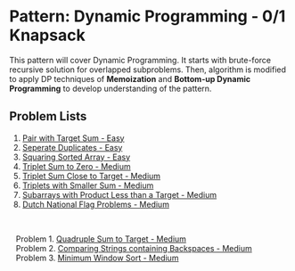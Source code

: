 # Pattern: Dynamic Programming - 0/1 Knapsack

This pattern will cover Dynamic Programming. It starts with brute-force recursive solution for overlapped subproblems. Then, algorithm is modified to apply DP techniques of **Memoization** and **Bottom-up Dynamic Programming** to develop understanding of the pattern.

## Problem Lists
1. [Pair with Target Sum - Easy](https://github.com/jecjung520/Algorithm/tree/main/Two%20Pointers/1.%20Pair%20with%20Target%20Sum%20-%20Easy)
2. [Seperate Duplicates - Easy](https://github.com/jecjung520/Algorithm/tree/main/Two%20Pointers/2.%20Seperate%20Duplicates%20-%20Easy)
3. [Squaring Sorted Array - Easy](https://github.com/jecjung520/Algorithm/tree/main/Two%20Pointers/3.%20Squaring%20Sorted%20Array%20-%20Easy)
4. [Triplet Sum to Zero - Medium](https://github.com/jecjung520/Algorithm/tree/main/Two%20Pointers/4.%20Triplet%20Sum%20to%20Zero%20-%20Medium)
5. [Triplet Sum Close to Target - Medium](https://github.com/jecjung520/Algorithm/tree/main/Two%20Pointers/5.%20Triplet%20Sum%20Close%20to%20Target%20-%20Medium)
6. [Triplets with Smaller Sum - Medium](https://github.com/jecjung520/Algorithm/tree/main/Two%20Pointers/6.Triplets%20with%20Smaller%20Sum%20-%20Medium)
7. [Subarrays with Product Less than a Target - Medium](https://github.com/jecjung520/Algorithm/tree/main/Two%20Pointers/7.%20Subarrays%20with%20Product%20Less%20than%20a%20Target%20-%20Medium)
8. [Dutch National Flag Problems - Medium](https://github.com/jecjung520/Algorithm/tree/main/Two%20Pointers/8.%20Dutch%20National%20Flag%20Problems%20-%20Medium)
<br />


&nbsp;&nbsp; Problem 1. [Quadruple Sum to Target - Medium](https://github.com/jecjung520/Algorithm/tree/main/Two%20Pointers/Problem%201.%20Quadruple%20Sum%20to%20Target%20-%20Medium) 
<br />
&nbsp;&nbsp; Problem 2. [Comparing Strings containing Backspaces - Medium](https://github.com/jecjung520/Algorithm/tree/main/Two%20Pointers/Problem%202.%20Comparing%20Strings%20containing%20Backspaces%20-%20Medium)
<br />
&nbsp;&nbsp; Problem 3. [Minimum Window Sort - Medium](https://github.com/jecjung520/Algorithm/tree/main/Two%20Pointers/Problem%203.%20Minimum%20Window%20Sort%20-%20Medium)
<br />
